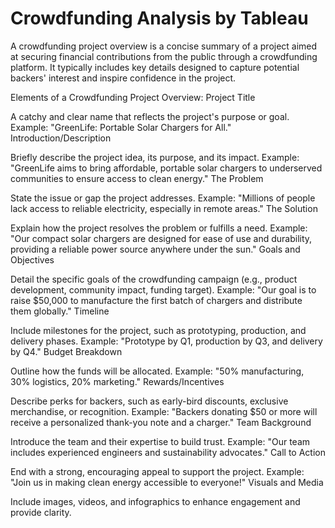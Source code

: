 # Crowdfunding Analysis by Tableau

A crowdfunding project overview is a concise summary of a project aimed at securing financial contributions from the public through a crowdfunding platform. It typically includes key details designed to capture potential backers' interest and inspire confidence in the project.

Elements of a Crowdfunding Project Overview:
Project Title

A catchy and clear name that reflects the project's purpose or goal.
Example: "GreenLife: Portable Solar Chargers for All."
Introduction/Description

Briefly describe the project idea, its purpose, and its impact.
Example: "GreenLife aims to bring affordable, portable solar chargers to underserved communities to ensure access to clean energy."
The Problem

State the issue or gap the project addresses.
Example: "Millions of people lack access to reliable electricity, especially in remote areas."
The Solution

Explain how the project resolves the problem or fulfills a need.
Example: "Our compact solar chargers are designed for ease of use and durability, providing a reliable power source anywhere under the sun."
Goals and Objectives

Detail the specific goals of the crowdfunding campaign (e.g., product development, community impact, funding target).
Example: "Our goal is to raise $50,000 to manufacture the first batch of chargers and distribute them globally."
Timeline

Include milestones for the project, such as prototyping, production, and delivery phases.
Example: "Prototype by Q1, production by Q3, and delivery by Q4."
Budget Breakdown

Outline how the funds will be allocated.
Example: "50% manufacturing, 30% logistics, 20% marketing."
Rewards/Incentives

Describe perks for backers, such as early-bird discounts, exclusive merchandise, or recognition.
Example: "Backers donating $50 or more will receive a personalized thank-you note and a charger."
Team Background

Introduce the team and their expertise to build trust.
Example: "Our team includes experienced engineers and sustainability advocates."
Call to Action

End with a strong, encouraging appeal to support the project.
Example: "Join us in making clean energy accessible to everyone!"
Visuals and Media

Include images, videos, and infographics to enhance engagement and provide clarity.



